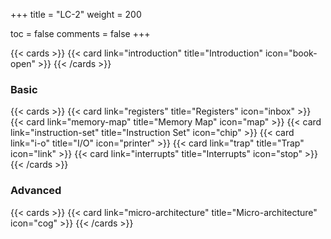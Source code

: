 +++
title = "LC-2"
weight = 200

toc = false
comments = false
+++

{{< cards >}}
  {{< card link="introduction" title="Introduction" icon="book-open" >}}
{{< /cards >}}

### Basic

{{< cards >}}
  {{< card link="registers" title="Registers" icon="inbox" >}}
  {{< card link="memory-map" title="Memory Map" icon="map" >}}
  {{< card link="instruction-set" title="Instruction Set" icon="chip" >}}
  {{< card link="i-o" title="I/O" icon="printer" >}}
  {{< card link="trap" title="Trap" icon="link" >}}
  {{< card link="interrupts" title="Interrupts" icon="stop" >}}
{{< /cards >}}

### Advanced

{{< cards >}}
  {{< card link="micro-architecture" title="Micro-architecture" icon="cog" >}}
{{< /cards >}}
